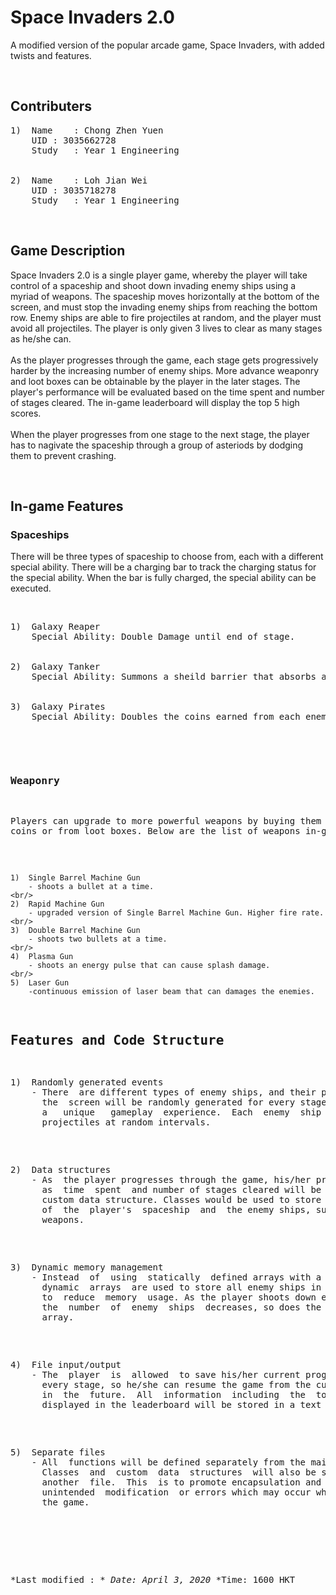 
# Space Invaders 2.0

A  modified  version of the popular arcade game, Space Invaders, with added
twists and features.


<br/>

## Contributers

<pre>
1)	Name	: Chong Zhen Yuen 
&nbsp 	UID	: 3035662728
&nbsp 	Study	: Year 1 Engineering
<br/>
2)	Name	: Loh Jian Wei
&nbsp 	UID	: 3035718278
&nbsp 	Study	: Year 1 Engineering
</pre>

<br/>

## Game Description

Space  Invaders  2.0  is a single player game, whereby the player will take
control  of  a spaceship and shoot down invading enemy ships using a myriad
of  weapons.  The spaceship moves horizontally at the bottom of the screen,
and  must stop the invading enemy ships from reaching the bottom row. Enemy
ships are able to fire projectiles at random, and the player must avoid all
projectiles.  The  player  is only given 3 lives to clear as many stages as
he/she can. 
<br/> 
<br/>
As  the  player  progresses through the game, each stage gets progressively
harder  by  the increasing number of enemy ships. More advance weaponry and
loot  boxes  can  be  obtainable  by  the  player  in the later stages. The 
player's  performance  will be evaluated based on the time spent and number 
of  stages  cleared.  The  in-game  leaderboard will display the top 5 high 
scores.
<br/>
<br/>
When the player progresses from one stage to the next stage, the player has
to nagivate the  spaceship  through a group of asteriods by dodging them to
prevent crashing.


<br/>

## In-game Features

### Spaceships
There will be three types of spaceship to choose from, each with a different
special ability.  There will be a  charging bar to track the charging status
for the special ability.  When the bar is fully charged, the special ability
can be executed. 

<br/>
<pre>
1)	Galaxy Reaper
&nbsp	Special Ability: Double Damage until end of stage.
<br/>
2)	Galaxy Tanker
&nbsp	Special Ability: Summons a sheild barrier that absorbs a projectile.
<br/>
3)	Galaxy Pirates
&nbsp	Special Ability: Doubles the coins earned from each enemy killed.
<pre>
<br/>

### Weaponry

Players can upgrade to more powerful weapons by buying them with coins or from
loot boxes. Below are the list of weapons in-game.
<br/>
```
1)	Single Barrel Machine Gun
	- shoots a bullet at a time. 
<br/>
2)	Rapid Machine Gun
	- upgraded version of Single Barrel Machine Gun. Higher fire rate.
<br/>
3)	Double Barrel Machine Gun
	- shoots two bullets at a time.
<br/>
4)	Plasma Gun
	- shoots an energy pulse that can cause splash damage.
<br/>
5)	Laser Gun
	-continuous emission of laser beam that can damages the enemies.
```

## Features and Code Structure

<pre>
1) 	Randomly generated events
	- There  are different types of enemy ships, and their positions on
	  the  screen will be randomly generated for every stage to provide
	  a   unique   gameplay  experience.  Each  enemy  ship  will  fire
	  projectiles at random intervals.
</pre>

<pre>
2)	Data structures
	- As  the player progresses through the game, his/her progress such
	  as  time  spent  and number of stages cleared will be stored in a
	  custom data structure. Classes would be used to store the details
	  of  the  player's  spaceship  and  the enemy ships, such as their
	  weapons.
</pre>

<pre>
3) 	Dynamic memory management
	- Instead  of  using  statically  defined arrays with a fixed size,
	  dynamic  arrays  are used to store all enemy ships in every stage
	  to  reduce  memory  usage. As the player shoots down enemy ships,
	  the  number  of  enemy  ships  decreases, so does the size of the
	  array.
</pre>

<pre>
4)	File input/output
	- The  player  is  allowed  to save his/her current progress before
	  every stage, so he/she can resume the game from the current stage
	  in  the  future.  All  information  including  the  top  5 scores
	  displayed in the leaderboard will be stored in a text file.
</pre>

<pre>
5)	Separate files
	- All  functions will be defined separately from the main function.
	  Classes  and  custom  data  structures  will also be separated in
	  another  file.  This  is to promote encapsulation and prevent any
	  unintended  modification  or errors which may occur when updating
	  the game.
</pre>

<br/>

*Last modified : *
*Date: April 3, 2020*
*Time: 1600 HKT
